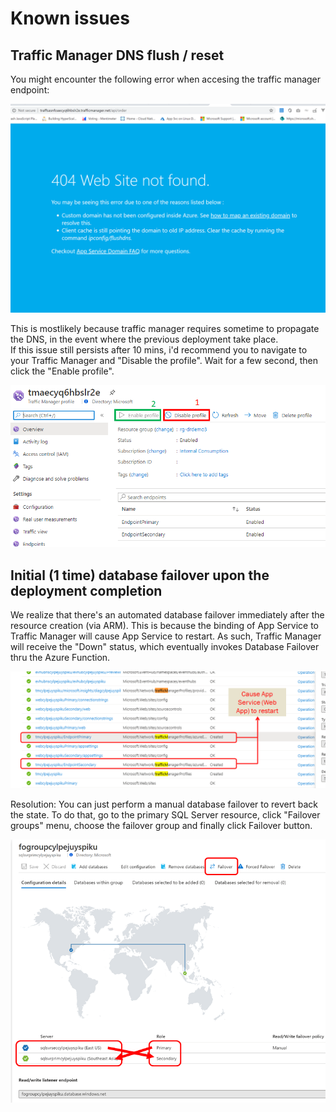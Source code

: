 # Known issues

## Traffic Manager DNS flush / reset

You might encounter the following error when accesing the traffic manager endpoint:

![Traffic Manager Error](media/traffic-manager-error.png)

This is mostlikely because traffic manager requires sometime to propagate the DNS, in the event where the previous deployment take place.  
If this issue still persists after 10 mins, i'd recommend you to navigate to your Traffic Manager and "Disable the profile". Wait for a few second, then click the "Enable profile".

![Traffic Manager Reset](media/traffic-mgr-reset.png)

## Initial (1 time) database failover upon the deployment completion

We realize that there's an automated database failover immediately after the resource creation (via ARM).
This is because the binding of App Service to Traffic Manager will cause App Service to restart. As such, Traffic Manager will receive the "Down" status, which eventually invokes Database Failover thru the Azure Function.

![Webapp Restart Upon Tmbinding](media/webapp-restart-upon-tmbinding.png)

Resolution: 
You can just perform a manual database failover to revert back the state. To do that, go to the primary SQL Server resource, click "Failover groups" menu, choose the failover group and finally click Failover button.

![Db Failover](media/db-failover.png)